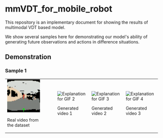# mmVDT_for_mobile_robot
This repository is an implementary document for showing the results of multimodal VDT based model. 

We show several samples here for demonstrating our model's ability of generating future observations and actions in difference situations.

## Demonstration
### Sample 1

<table>
  <tr>
    <td>
      <img src="/videos/real_data_videos/sample_1.gif" alt="GIF 1"> <width="160" height="120">
      <p> Real video from the dataset </p>
    </td>
    <td style="padding-left: 50px;">
      <img src="path/to/output2.gif" alt="Explanation for GIF 2"> <width="160" height="120">
      <p> Generated video 1 </p>
    </td>
    <td>
      <img src="path/to/output3.gif" alt="Explanation for GIF 3">
      <p> Generated video 2 </p>
    </td>
    <td>
      <img src="path/to/output4.gif" alt="Explanation for GIF 4">
      <p> Generated video 3 </p>
    </td>
  </tr>
</table>